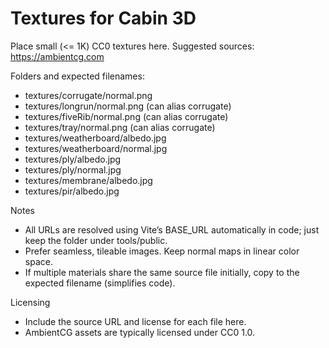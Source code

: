 # Textures for Cabin 3D

Place small (<= 1K) CC0 textures here. Suggested sources: https://ambientcg.com

Folders and expected filenames:

- textures/corrugate/normal.png
- textures/longrun/normal.png (can alias corrugate)
- textures/fiveRib/normal.png (can alias corrugate)
- textures/tray/normal.png (can alias corrugate)
- textures/weatherboard/albedo.jpg
- textures/weatherboard/normal.jpg
- textures/ply/albedo.jpg
- textures/ply/normal.jpg
- textures/membrane/albedo.jpg
- textures/pir/albedo.jpg

Notes
- All URLs are resolved using Vite’s BASE_URL automatically in code; just keep the folder under tools/public.
- Prefer seamless, tileable images. Keep normal maps in linear color space.
- If multiple materials share the same source file initially, copy to the expected filename (simplifies code).

Licensing
- Include the source URL and license for each file here.
- AmbientCG assets are typically licensed under CC0 1.0.

